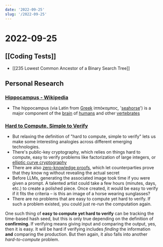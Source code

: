 ```yaml
---
date: '2022-09-25'
slug: '/2022-09-25'
---
```


# 2022-09-25

## [[Coding Tests]]

- [[235 Lowest Common Ancestor of a Binary Search Tree]]

## Personal Research

### [Hippocampus - Wikipedia](https://en.wikipedia.org/wiki/Hippocampus)
- The hippocampus (via Latin from [Greek](/wiki/Ancient_Greek "Ancient Greek") ἱππόκαμπος, '[seahorse](/wiki/Seahorse "Seahorse")') is a major component of the [brain](/wiki/Brain "Brain") of [humans](/wiki/Human "Human") and other [vertebrates](/wiki/Vertebrate "Vertebrate")

### [Hard to Compute, Simple to Verify](https://matt-rickard.ghost.io/hard-to-compute-simple-to-verify/)

- But relaxing the definition of "hard to compute, simple to verify" lets us make some interesting analogies across different emerging technologies.
- There's public-key cryptography, which relies on things hard to compute, easy to verify problems like factorization of large integers, or [elliptic curve cryptography](https://matt-rickard.com/elliptic-curve-cryptography)
- There are also [zero-knowledge proofs](https://matt-rickard.com/zero-knowledge-proofs), which let counterparties prove that they know ng without revealing the actual secret
- Before LLMs, generating the associated image took time if you were given a prompt. A talented artist could take a few hours (minutes, days, etc.) to create a polished piece. Once created, it would be easy to verify if it fits the criteria – is this an image of a horse wearing sunglasses?
- There are no problems that are easy to compute yet hard to verify. If such a problem existed, you could just re-run the computation again.

One such thing of **easy to compute yet hard to verify** can be tracking the time-based hash seed, but this is only true depending on the definition of **confirming.** If verifying means giving input and comparing the output, yes, then it is easy. It will be hard if verifying includes _finding_ the information **and** comparing the production. But then again, it also falls into another _hard-to-compute_ problem.
